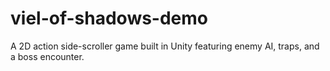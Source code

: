 # viel-of-shadows-demo
A 2D action side-scroller game built in Unity featuring enemy AI, traps, and a boss encounter.
